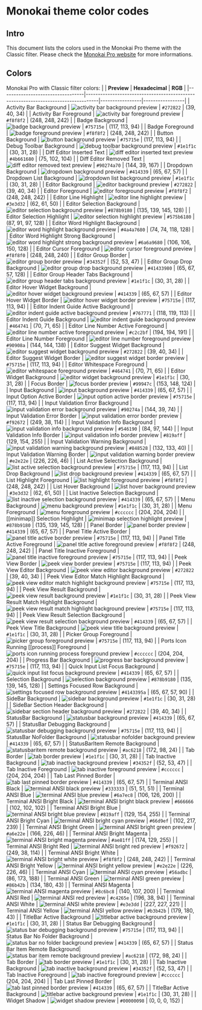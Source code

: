 # Monokai theme color codes
## Intro
This document lists the colors used in the Monokai Pro theme with the Classic filter. Please check the [Monokai Pro website](https://monokai.pro) for more informations.

## Colors
Monokai Pro with Classic filter colors:
|                                  | **Preview**                                                                       | **Hexadecimal** | **RGB**         |
|----------------------------------|-----------------------------------------------------------------------------------|-----------------|-----------------|
| Activity Bar Background          | ![activity bar background preview](https://placehold.co/15x15/272822/272822.png)   | `#272822`      | (39, 40, 34)    |
| Activity Bar Foreground          | ![activity bar foreground preview](https://placehold.co/15x15/f8f8f2/f8f8f2.png)   | `#f8f8f2`      | (248, 248, 242) |
| Badge Background                 | ![badge background preview](https://placehold.co/15x15/75715e/75715e.png)         | `#75715e`      | (117, 113, 94)  |
| Badge Foreground                 | ![badge foreground preview](https://placehold.co/15x15/f8f8f2/f8f8f2.png)         | `#f8f8f2`      | (248, 248, 242) |
| Button Background                | ![button background preview](https://placehold.co/15x15/75715e/75715e.png)        | `#75715e`      | (117, 113, 94)  |
| Debug Toolbar Background         | ![debug toolbar background preview](https://placehold.co/15x15/1e1f1c/1e1f1c.png) | `#1e1f1c`      | (30, 31, 28)    |
| Diff Editor Inserted Text        | ![diff editor inserted text preview](https://placehold.co/15x15/4b661680/4b661680.png) | `#4b661680`  | (75, 102, 104)  |
| Diff Editor Removed Text         | ![diff editor removed text preview](https://placehold.co/15x15/90274a70/90274a70.png) | `#90274a70`  | (144, 39, 167)  |
| Dropdown Background              | ![dropdown background preview](https://placehold.co/15x15/414339/414339.png)      | `#414339`      | (65, 67, 57)    |
| Dropdown List Background         | ![dropdown list background preview](https://placehold.co/15x15/1e1f1c/1e1f1c.png) | `#1e1f1c`      | (30, 31, 28)    |
| Editor Background                | ![editor background preview](https://placehold.co/15x15/272822/272822.png)        | `#272822`      | (39, 40, 34)    |
| Editor Foreground                | ![editor foreground preview](https://placehold.co/15x15/f8f8f2/f8f8f2.png)        | `#f8f8f2`      | (248, 248, 242) |
| Editor Line Highlight            | ![editor line highlight preview](https://placehold.co/15x15/3e3d32/3e3d32.png)  | `#3e3d32`      | (62, 61, 50)    |
| Editor Selection Background      | ![editor selection background preview](https://placehold.co/15x15/878b9180/878b9180.png) | `#878b9180` | (135, 139, 145, 128) |
| Editor Selection Highlight       | ![editor selection highlight preview](https://placehold.co/15x15/575b6180/575b6180.png) | `#575b6180` | (87, 91, 97, 128) |
| Editor Word Highlight Background  | ![editor word highlight background preview](https://placehold.co/15x15/4a4a7680/4a4a7680.png) | `#4a4a7680` | (74, 74, 118, 128) |
| Editor Word Highlight Strong Background | ![editor word highlight strong background preview](https://placehold.co/15x15/6a6a9680/6a6a9680.png) | `#6a6a9680` | (106, 106, 150, 128) |
| Editor Cursor Foreground         | ![editor cursor foreground preview](https://placehold.co/15x15/f8f8f0/f8f8f0.png)  | `#f8f8f0`      | (248, 248, 240) |
| Editor Group Border              | ![editor group border preview](https://placehold.co/15x15/34352f/34352f.png)      | `#34352f`      | (52, 53, 47)    |
| Editor Group Drop Background     | ![editor group drop background preview](https://placehold.co/15x15/41433980/41433980.png) | `#41433980` | (65, 67, 57, 128) |
| Editor Group Header Tabs Background | ![editor group header tabs background preview](https://placehold.co/15x15/1e1f1c/1e1f1c.png) | `#1e1f1c` | (30, 31, 28)    |
| Editor Hover Widget Background   | ![editor hover widget background preview](https://placehold.co/15x15/414339/414339.png) | `#414339` | (65, 67, 57)    |
| Editor Hover Widget Border       | ![editor hover widget border preview](https://placehold.co/15x15/75715e/75715e.png) | `#75715e` | (117, 113, 94)  |
| Editor Indent Guide Active Background | ![editor indent guide active background preview](https://placehold.co/15x15/767771/767771.png) | `#767771` | (118, 119, 113) |
| Editor Indent Guide Background    | ![editor indent guide background preview](https://placehold.co/15x15/464741/464741.png) | `#464741` | (70, 71, 65)    |
| Editor Line Number Active Foreground | ![editor line number active foreground preview](https://placehold.co/15x15/c2c2bf/c2c2bf.png) | `#c2c2bf` | (194, 194, 191) |
| Editor Line Number Foreground     | ![editor line number foreground preview](https://placehold.co/15x15/90908a/90908a.png) | `#90908a` | (144, 144, 138) |
| Editor Suggest Widget Background  | ![editor suggest widget background preview](https://placehold.co/15x15/272822/272822.png) | `#272822` | (39, 40, 34)    |
| Editor Suggest Widget Border      | ![editor suggest widget border preview](https://placehold.co/15x15/75715e/75715e.png) | `#75715e` | (117, 113, 94)  |
| Editor Whitespace Foreground     | ![editor whitespace foreground preview](https://placehold.co/15x15/464741/464741.png) | `#464741` | (70, 71, 65)    |
| Editor Widget Background         | ![editor widget background preview](https://placehold.co/15x15/1e1f1c/1e1f1c.png) | `#1e1f1c` | (30, 31, 28)    |
| Focus Border                     | ![focus border preview](https://placehold.co/15x15/99947c/99947c.png)             | `#99947c` | (153, 148, 124) |
| Input Background                 | ![input background preview](https://placehold.co/15x15/414339/414339.png)         | `#414339` | (65, 67, 57)    |
| Input Option Active Border       | ![input option active border preview](https://placehold.co/15x15/75715e/75715e.png) | `#75715e` | (117, 113, 94)  |
| Input Validation Error Background | ![input validation error background preview](https://placehold.co/15x15/90274a/90274a.png) | `#90274a` | (144, 39, 74)   |
| Input Validation Error Border     | ![input validation error border preview](https://placehold.co/15x15/f92672/f92672.png) | `#f92672` | (249, 38, 114)  |
| Input Validation Info Background  | ![input validation info background preview](https://placehold.co/15x15/546190/546190.png) | `#546190` | (84, 97, 144)   |
| Input Validation Info Border      | ![input validation info border preview](https://placehold.co/15x15/819aff/819aff.png) | `#819aff` | (129, 154, 255) |
| Input Validation Warning Background | ![input validation warning background preview](https://placehold.co/15x15/848528/848528.png) | `#848528` | (132, 133, 40)  |
| Input Validation Warning Border   | ![input validation warning border preview](https://placehold.co/15x15/e2e22e/e2e22e.png) | `#e2e22e` | (226, 226, 46)  |
| List Active Selection Background  | ![list active selection background preview](https://placehold.co/15x15/75715e/75715e.png) | `#75715e` | (117, 113, 94)  |
| List Drop Background              | ![list drop background preview](https://placehold.co/15x15/414339/414339.png)     | `#414339` | (65, 67, 57)    |
| List Highlight Foreground         | ![list highlight foreground preview](https://placehold.co/15x15/f8f8f2/f8f8f2.png) | `#f8f8f2` | (248, 248, 242) |
| List Hover Background             | ![list hover background preview](https://placehold.co/15x15/3e3d32/3e3d32.png)     | `#3e3d32` | (62, 61, 50)    |
| List Inactive Selection Background | ![list inactive selection background preview](https://placehold.co/15x15/414339/414339.png) | `#414339` | (65, 67, 57)  |
| Menu Background                   | ![menu background preview](https://placehold.co/15x15/1e1f1c/1e1f1c.png)         | `#1e1f1c` | (30, 31, 28)    |
| Menu Foreground                   | ![menu foreground preview](https://placehold.co/15x15/cccccc/cccccc.png)         | `#cccccc` | (204, 204, 204) |
| [[minimap]] Selection Highlight        | ![minimap selection highlight preview](https://placehold.co/15x15/878b9180/878b9180.png) | `#878b9180` | (135, 139, 145, 128) |
| Panel Border                     | ![panel border preview](https://placehold.co/15x15/414339/414339.png)             | `#414339` | (65, 67, 57)    |
| Panel Title Active Border        | ![panel title active border preview](https://placehold.co/15x15/75715e/75715e.png) | `#75715e` | (117, 113, 94)  |
| Panel Title Active Foreground    | ![panel title active foreground preview](https://placehold.co/15x15/f8f8f2/f8f8f2.png) | `#f8f8f2` | (248, 248, 242) |
| Panel Title Inactive Foreground  | ![panel title inactive foreground preview](https://placehold.co/15x15/75715e/75715e.png) | `#75715e` | (117, 113, 94)  |
| Peek View Border                 | ![peek view border preview](https://placehold.co/15x15/75715e/75715e.png)         | `#75715e` | (117, 113, 94)  |
| Peek View Editor Background      | ![peek view editor background preview](https://placehold.co/15x15/272822/272822.png) | `#272822` | (39, 40, 34)    |
| Peek View Editor Match Highlight Background | ![peek view editor match highlight background preview](https://placehold.co/15x15/75715e/75715e.png) | `#75715e` | (117, 113, 94)  |
| Peek View Result Background       | ![peek view result background preview](https://placehold.co/15x15/1e1f1c/1e1f1c.png) | `#1e1f1c` | (30, 31, 28)    |
| Peek View Result Match Highlight Background | ![peek view result match highlight background preview](https://placehold.co/15x15/75715e/75715e.png) | `#75715e` | (117, 113, 94)  |
| Peek View Result Selection Background | ![peek view result selection background preview](https://placehold.co/15x15/414339/414339.png) | `#414339` | (65, 67, 57)  |
| Peek View Title Background        | ![peek view title background preview](https://placehold.co/15x15/1e1f1c/1e1f1c.png) | `#1e1f1c` | (30, 31, 28)    |
| Picker Group Foreground           | ![picker group foreground preview](https://placehold.co/15x15/75715e/75715e.png) | `#75715e` | (117, 113, 94)  |
| Ports Icon Running [[process]] Foreground | ![ports icon running process foreground preview](https://placehold.co/15x15/cccccc/cccccc.png) | `#cccccc` | (204, 204, 204) |
| Progress Bar Background           | ![progress bar background preview](https://placehold.co/15x15/75715e/75715e.png) | `#75715e` | (117, 113, 94)  |
| Quick Input List Focus Background  | ![quick input list focus background preview](https://placehold.co/15x15/414339/414339.png) | `#414339` | (65, 67, 57)  |
| Selection Background              | ![selection background preview](https://placehold.co/15x15/878b9180/878b9180.png) | `#878b9180` | (135, 139, 145, 128) |
| Settings Focused Row Background   | ![settings focused row background preview](https://placehold.co/15x15/4143395a/4143395a.png) | `#4143395a` | (65, 67, 57, 90) |
| SideBar Background                | ![sidebar background preview](https://placehold.co/15x15/1e1f1c/1e1f1c.png) | `#1e1f1c` | (30, 31, 28)    |
| SideBar Section Header Background | ![sidebar section header background preview](https://placehold.co/15x15/272822/272822.png) | `#272822` | (39, 40, 34)  |
| StatusBar Background              | ![statusbar background preview](https://placehold.co/15x15/414339/414339.png) | `#414339` | (65, 67, 57)    |
| StatusBar Debugging Background    | ![statusbar debugging background preview](https://placehold.co/15x15/75715e/75715e.png) | `#75715e` | (117, 113, 94)  |
| StatusBar NoFolder Background     | ![statusbar nofolder background preview](https://placehold.co/15x15/414339/414339.png) | `#414339` | (65, 67, 57)    |
| StatusBarItem Remote Background   | ![statusbaritem remote background preview](https://placehold.co/15x15/ac6218/ac6218.png) | `#ac6218` | (172, 98, 24)   |
| Tab Border                        | ![tab border preview](https://placehold.co/15x15/1e1f1c/1e1f1c.png)             | `#1e1f1c` | (30, 31, 28)    |
| Tab Inactive Background           | ![tab inactive background preview](https://placehold.co/15x15/34352f/34352f.png) | `#34352f` | (52, 53, 47)    |
| Tab Inactive Foreground           | ![tab inactive foreground preview](https://placehold.co/15x15/cccccc/cccccc.png) | `#cccccc` | (204, 204, 204) |
| Tab Last Pinned Border            | ![tab last pinned border preview](https://placehold.co/15x15/414339/414339.png) | `#414339` | (65, 67, 57)    |
| Terminal ANSI Black              | ![terminal ANSI black preview](https://placehold.co/15x15/333333/333333.png)     | `#333333` | (51, 51, 51)    |
| Terminal ANSI Blue               | ![terminal ANSI blue preview](https://placehold.co/15x15/6a7ec8/6a7ec8.png)       | `#6a7ec8` | (106, 126, 200) |
| Terminal ANSI Bright Black       | ![terminal ANSI bright black preview](https://placehold.co/15x15/666666/666666.png) | `#666666` | (102, 102, 102) |
| Terminal ANSI Bright Blue        | ![terminal ANSI bright blue preview](https://placehold.co/15x15/819aff/819aff.png) | `#819aff` | (129, 154, 255) |
| Terminal ANSI Bright Cyan        | ![terminal ANSI bright cyan preview](https://placehold.co/15x15/66d9ef/66d9ef.png) | `#66d9ef` | (102, 217, 239) |
| Terminal ANSI Bright Green       | ![terminal ANSI bright green preview](https://placehold.co/15x15/a6e22e/a6e22e.png) | `#a6e22e` | (166, 226, 46)  |
| Terminal ANSI Bright Magenta     | ![terminal ANSI bright magenta preview](https://placehold.co/15x15/ae81ff/ae81ff.png) | `#ae81ff` | (174, 129, 255) |
| Terminal ANSI Bright Red         | ![terminal ANSI bright red preview](https://placehold.co/15x15/f92672/f92672.png) | `#f92672` | (249, 38, 114)  |
| Terminal ANSI Bright White       | ![terminal ANSI bright white preview](https://placehold.co/15x15/f8f8f2/f8f8f2.png) | `#f8f8f2` | (248, 248, 242) |
| Terminal ANSI Bright Yellow      | ![terminal ANSI bright yellow preview](https://placehold.co/15x15/e2e22e/e2e22e.png) | `#e2e22e` | (226, 226, 46)  |
| Terminal ANSI Cyan               | ![terminal ANSI cyan preview](https://placehold.co/15x15/56adbc/56adbc.png)     | `#56adbc` | (86, 173, 188)  |
| Terminal ANSI Green              | ![terminal ANSI green preview](https://placehold.co/15x15/86b42b/86b42b.png)   | `#86b42b` | (134, 180, 43)  |
| Terminal ANSI Magenta            | ![terminal ANSI magenta preview](https://placehold.co/15x15/8c6bc8/8c6bc8.png) | `#8c6bc8` | (140, 107, 200) |
| Terminal ANSI Red                | ![terminal ANSI red preview](https://placehold.co/15x15/c4265e/c4265e.png)     | `#c4265e` | (196, 38, 94)   |
| Terminal ANSI White              | ![terminal ANSI white preview](https://placehold.co/15x15/e3e3dd/e3e3dd.png)   | `#e3e3dd` | (227, 227, 221) |
| Terminal ANSI Yellow             | ![terminal ANSI yellow preview](https://placehold.co/15x15/b3b42b/b3b42b.png) | `#b3b42b` | (179, 180, 43)  |
| TitleBar Active Background        | ![titlebar active background preview](https://placehold.co/15x15/1e1f1c/1e1f1c.png) | `#1e1f1c` | (30, 31, 28)    |
| Status Bar Debugging Background  | ![status bar debugging background preview](https://placehold.co/15x15/75715e/75715e.png) | `#75715e` | (117, 113, 94)  |
| Status Bar No Folder Background  | ![status bar no folder background preview](https://placehold.co/15x15/414339/414339.png) | `#414339` | (65, 67, 57)    |
| Status Bar Item Remote Background| ![status bar item remote background preview](https://placehold.co/15x15/ac6218/ac6218.png) | `#ac6218` | (172, 98, 24)   |
| Tab Border                        | ![tab border preview](https://placehold.co/15x15/1e1f1c/1e1f1c.png) | `#1e1f1c` | (30, 31, 28)    |
| Tab Inactive Background           | ![tab inactive background preview](https://placehold.co/15x15/34352f/34352f.png) | `#34352f` | (52, 53, 47)    |
| Tab Inactive Foreground           | ![tab inactive foreground preview](https://placehold.co/15x15/cccccc/cccccc.png) | `#cccccc` | (204, 204, 204) |
| Tab Last Pinned Border            | ![tab last pinned border preview](https://placehold.co/15x15/414339/414339.png) | `#414339` | (65, 67, 57)    |
| TitleBar Active Background        | ![titlebar active background preview](https://placehold.co/15x15/1e1f1c/1e1f1c.png) | `#1e1f1c` | (30, 31, 28)    |
| Widget Shadow                    | ![widget shadow preview](https://placehold.co/15x15/00000098/00000098.png)     | `#00000098` | (0, 0, 0, 152)  |
